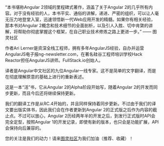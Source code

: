 “本书堪称Angular 2领域的里程碑式著作，涵盖了关于Angular 2的几乎所有内容。对于没有经验的人，本书平实、通俗的讲解，递进、严密的组织，可以让人毫无压力地登堂入室，迅速领悟新一代Web应用开发的精髓。如果你有相关经验，那本书对Angular 2概念和技术细节的全面剖析，以及引人入胜、切中肯綮的讲解，将帮助你彻底掌握这个框架，在自己职业技术修炼之路上更进一步。” —— 图灵社区

作者Ari Lerner是资深全栈工程师，拥有多年AngularJS经验，自办并运营AngularJS电子报ng-newsletter.com，在著名硅谷工程师培训学校Hack Reactor担任AngularJS讲师。FullStack.io创始人。

译者是Angular中文社区的九位Angular一线专家。这不是简单的文字翻译，而是在彻底理解原意的基础上进行的重新表述。

这是一本“活”书，它从Angular 2的Alpha阶段开始写，随着Angular 2的开发而同步更新，而且今后还将继续保持更新。

我们的翻译工作是从RC.4开始的，并且同样保持着同步更新。不过由于我们的译文要出版实体书，因此我们会在作者更新到Angular 2的正式版之后作为内容的截止点。不过可以放心，Angular 2历经两年半的开发之后，到发行正式版时API会完全定型，按照Angular 1的开发记录，即使有新的版本，也只会是功能扩展，API会保持向后兼容的。

您的关注是我们的动力！请来[图灵社区](http://www.ituring.com.cn/book/1874)为我们加油（推荐、收藏）！
